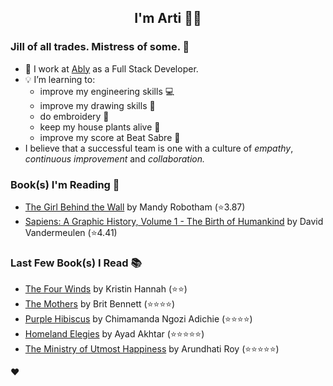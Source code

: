 <div align="center">
  
  ## I'm Arti 👋🏽
  
</div>
  
### Jill of all trades. Mistress of some. 👑

- 🔭 I work at [Ably](https://ably.com) as a Full Stack Developer.
- 💡 I’m learning to:
  - improve my engineering skills 💻
  - improve my drawing skills 🎨
  - do embroidery 🧵
  - keep my house plants alive 🌱
  - improve my score at Beat Sabre 🔼
- I believe that a successful team is one with a culture of _empathy_, _continuous improvement_ and _collaboration._


### Book(s) I'm Reading 📖
<!-- GOODREADS-LIST:START -->
- [The Girl Behind the Wall](https://www.goodreads.com/review/show/4765420709?utm_medium=api&utm_source=rss) by Mandy  Robotham (⭐️3.87)
- [Sapiens: A Graphic History, Volume 1 - The Birth of Humankind](https://www.goodreads.com/review/show/3771178926?utm_medium=api&utm_source=rss) by David Vandermeulen (⭐️4.41)
<!-- GOODREADS-LIST:END -->

### Last Few Book(s) I Read 📚
<!-- GOODREADS-READ-LIST:START -->
- [The Four Winds](https://www.goodreads.com/review/show/3773056218?utm_medium=api&utm_source=rss) by Kristin Hannah (⭐⭐)
- [The Mothers](https://www.goodreads.com/review/show/3369977630?utm_medium=api&utm_source=rss) by Brit Bennett (⭐⭐⭐⭐)
- [Purple Hibiscus](https://www.goodreads.com/review/show/4501561579?utm_medium=api&utm_source=rss) by Chimamanda Ngozi Adichie (⭐⭐⭐⭐)
- [Homeland Elegies](https://www.goodreads.com/review/show/3640659036?utm_medium=api&utm_source=rss) by Ayad Akhtar (⭐⭐⭐⭐⭐)
- [The Ministry of Utmost Happiness](https://www.goodreads.com/review/show/2017575356?utm_medium=api&utm_source=rss) by Arundhati Roy (⭐⭐⭐⭐⭐)
<!-- GOODREADS-READ-LIST:END -->
❤️
